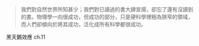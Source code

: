 > 我們對自然世界所知甚少；我們對已讀過的書大肆宣揚，卻忘了還有沒讀到的書。物理學一向很成功，但成功的部分，只是硬科學裡極為狹窄的領域，而人們卻傾向於將其成功，泛化成所有科學都很成功。

黑天鵝效應 ch.11